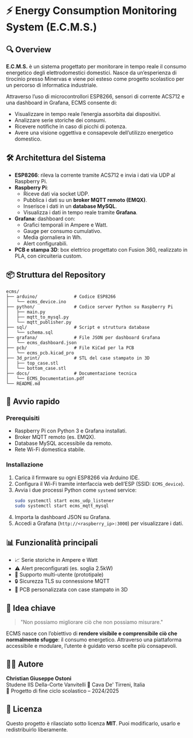 # ⚡ Energy Consumption Monitoring System (E.C.M.S.)

## 🔍 Overview

**E.C.M.S.** è un sistema progettato per monitorare in tempo reale il consumo energetico degli elettrodomestici domestici. Nasce da un’esperienza di tirocinio presso Minervas e viene poi esteso come progetto scolastico per un percorso di informatica industriale.

Attraverso l’uso di microcontrollori ESP8266, sensori di corrente ACS712 e una dashboard in Grafana, ECMS consente di:
- Visualizzare in tempo reale l’energia assorbita dai dispositivi.
- Analizzare serie storiche dei consumi.
- Ricevere notifiche in caso di picchi di potenza.
- Avere una visione oggettiva e consapevole dell’utilizzo energetico domestico.

## 🛠️ Architettura del Sistema

- **ESP8266**: rileva la corrente tramite ACS712 e invia i dati via UDP al Raspberry Pi.
- **Raspberry Pi**:
  - Riceve dati via socket UDP.
  - Pubblica i dati su un **broker MQTT remoto (EMQX)**.
  - Inserisce i dati in un **database MySQL**.
  - Visualizza i dati in tempo reale tramite **Grafana**.
- **Grafana**: dashboard con:
  - Grafici temporali in Ampere e Watt.
  - Gauge per consumo cumulativo.
  - Media giornaliera in Wh.
  - Alert configurabili.
- **PCB e stampa 3D**: box elettrico progettato con Fusion 360, realizzato in PLA, con circuiteria custom.

## 📦 Struttura del Repository

```
ecms/
├── arduino/              # Codice ESP8266
│   └── ecms_device.ino
├── python/               # Codice server Python su Raspberry Pi
│   ├── main.py
│   ├── mqtt_to_mysql.py
│   └── mqtt_publisher.py
├── sql/                  # Script e struttura database
│   └── schema.sql
├── grafana/              # File JSON per dashboard Grafana
│   └── ecms_dashboard.json
├── pcb/                  # File KiCad per la PCB
│   └── ecms_pcb.kicad_pro
├── 3d_print/             # STL del case stampato in 3D
│   ├── top_case.stl
│   └── bottom_case.stl
├── docs/                 # Documentazione tecnica
│   └── ECMS_Documentation.pdf
└── README.md
```

## 🚀 Avvio rapido

### Prerequisiti

- Raspberry Pi con Python 3 e Grafana installati.
- Broker MQTT remoto (es. EMQX).
- Database MySQL accessibile da remoto.
- Rete Wi-Fi domestica stabile.

### Installazione

1. Carica il firmware su ogni ESP8266 via Arduino IDE.
2. Configura il Wi-Fi tramite interfaccia web dell’ESP (SSID: `ECMS_device`).
3. Avvia i due processi Python come `systemd` service:
   ```bash
   sudo systemctl start ecms_udp_listener
   sudo systemctl start ecms_mqtt_mysql
   ```
4. Importa la dashboard JSON su Grafana.
5. Accedi a Grafana (`http://<raspberry_ip>:3000`) per visualizzare i dati.

## 📊 Funzionalità principali

- 📈 Serie storiche in Ampere e Watt
- ⚠️ Alert preconfigurati (es. soglia 2.5kW)
- 🔧 Supporto multi-utente (prototipale)
- 🔒 Sicurezza TLS su connessione MQTT
- 🔌 PCB personalizzata con case stampato in 3D

## 🧠 Idea chiave

> "Non possiamo migliorare ciò che non possiamo misurare."

ECMS nasce con l’obiettivo di **rendere visibile e comprensibile ciò che normalmente sfugge**: il consumo energetico. Attraverso una piattaforma accessibile e modulare, l’utente è guidato verso scelte più consapevoli.

## 👨‍💻 Autore

**Christian Giuseppe Ostoni**  
Studene IIS Della-Corte Vanvitelli
📍 Cava De' Tirreni, Italia  
🚀 Progetto di fine ciclo scolastico – 2024/2025

## 📄 Licenza

Questo progetto è rilasciato sotto licenza **MIT**. Puoi modificarlo, usarlo e redistribuirlo liberamente.
